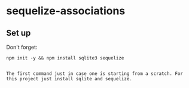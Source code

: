 # sequelize-associations

## Set up

Don't forget:

````
npm init -y && npm install sqlite3 sequelize


The first command just in case one is starting from a scratch. For this project just install sqlite and sequelize.
